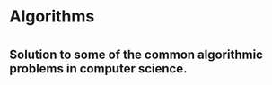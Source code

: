 <h1>Algorithms<h1>
<h2>Solution to some of the common algorithmic problems in computer science.</h2>
